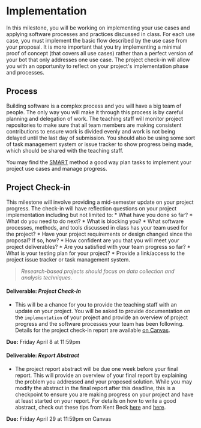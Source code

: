 # Implementation

In this milestone, you will be working on implementing your use cases and applying software processes and practices discussed in class. For each use case, you must implement the basic flow described by the use case from your proposal. It is more important that you try implementing a minimal proof of concept (that covers all use cases) rather than a perfect version of your bot that only addresses one use case. The project check-in will allow you with an opportunity to reflect on your project's implementation phase and processes. 

## Process

Building software is a complex process and you will have a big team of people. The only way you will make it through this process is by careful planning and delegation of work. The teaching staff will monitor project repositories to make sure that all team members are making consistent contributions to ensure work is divided evenly and work is not being delayed until the last day of submission. You should also be using some sort of task management system or issue tracker to show progress being made, which should be shared with the teaching staff.

You may find the [SMART](https://www.mindtools.com/pages/article/smart-goals.htm) method a good way plan tasks to implement your project use cases and manage progress.


## Project Check-in

This milestone will involve providing a mid-semester update on your project progress. The check-in will have reflection questions on your project implementation including but not limited to:
    * What have you done so far?
    * What do you need to do next?
    * What is blocking you?
    * What software processes, methods, and tools discussed in class has your team used for the project?
    * Have your project requirements or design changed since the proposal? If so, how?
    * How confident are you that you will meet your project deliverables?
    * Are you satisfied with your team progress so far?
    * What is your testing plan for your project?
    * Provide a link/access to the project issue tracker or task management system.

> _Research-based projects should focus on data collection and analysis techniques._

#### Deliverable: _Project Check-In_
  * This will be a chance for you to provide the teaching staff with an update on your project. You will be asked to provide documentation on the `implementation` of your project and provide an overview of project progress and the software processes your team has been following. Details for the project check-in report are available [on Canvas](https://canvas.vt.edu/courses/145256/assignments/1385274).

**Due:** Friday April 8 at 11:59pm

#### Deliverable: _Report Abstract_
  * The project report abstract will be due one week before your final report. This will provide an overview of your final report by explaining the problem you addressed and your proposed solution. While you may modify the abstract in the final report after this deadline, this is a checkpoint to ensure you are making progress on your project and have at least started on your report. For details on how to write a good abstract, check out these tips from Kent Beck [here](https://twitter.com/kentbeck/status/974359988352110592?lang=fr) and [here](https://plg.uwaterloo.ca/~migod/research/beckOOPSLA.html).

**Due:** Friday April 29 at 11:59pm on Canvas
